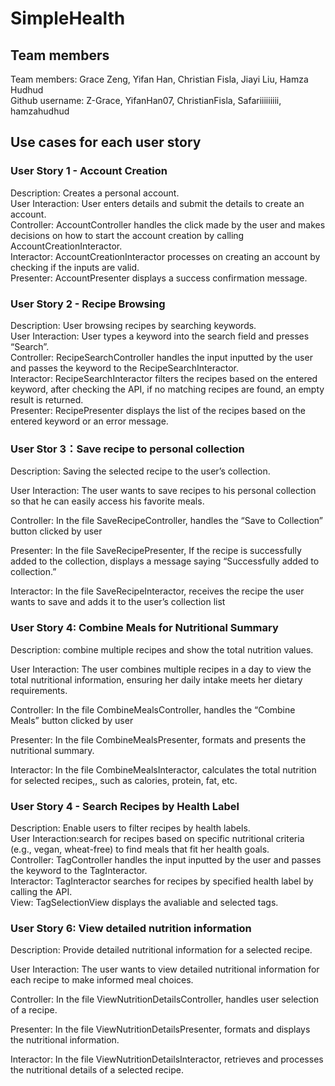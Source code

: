 # SimpleHealth
## Team members
Team members: Grace Zeng, Yifan Han, Christian Fisla, Jiayi Liu, Hamza Hudhud  
Github username: Z-Grace, YifanHan07, ChristianFisla, Safariiiiiiiii, hamzahudhud

## Use cases for each user story
### User Story 1 - Account Creation
Description: Creates a personal account.  
User Interaction: User enters details and submit the details to create an account.  
Controller: AccountController handles the click made by the user and makes decisions on how to start the account creation by calling AccountCreationInteractor.  
Interactor: AccountCreationInteractor processes on creating an account by checking if the inputs are valid.  
Presenter: AccountPresenter displays a success confirmation message.

### User Story 2 - Recipe Browsing
Description: User browsing recipes by searching keywords.  
User Interaction: User types a keyword into the search field and presses “Search”.  
Controller: RecipeSearchController handles the input inputted by the user and passes the keyword to the RecipeSearchInteractor.  
Interactor: RecipeSearchInteractor filters the recipes based on the entered keyword, after checking the API, if no matching recipes are found, an empty result is returned.  
Presenter: RecipePresenter displays the list of the recipes based on the entered keyword or an error message.  

### User Stor 3：Save recipe to personal collection  

Description: Saving the selected recipe to the user’s collection.  

User Interaction: The user wants to save recipes to his personal collection so that he can easily access his favorite meals.  

Controller: In the file SaveRecipeController, handles the “Save to Collection” button clicked by user   

Presenter: In the file SaveRecipePresenter, If the recipe is successfully added to the collection, displays a message saying “Successfully added to collection.”  

Interactor: In the file SaveRecipeInteractor, receives the recipe the user wants to save and adds it to the user’s collection list   



### User Story 4: Combine Meals for Nutritional Summary  

Description: combine multiple recipes and show the total nutrition values.  

User Interaction: The user combines multiple recipes in a day to view the total nutritional information, ensuring her daily intake meets her dietary requirements.  

Controller: In the file CombineMealsController, handles the “Combine Meals” button clicked by user  

Presenter: In the file CombineMealsPresenter, formats and presents the nutritional summary.  

Interactor: In the file CombineMealsInteractor, calculates the total nutrition for selected recipes,, such as calories, protein, fat, etc.  





### User Story 4 - Search Recipes by Health Label   

Description: Enable users to filter recipes by health labels.  
User Interaction:search for recipes based on specific nutritional criteria (e.g., vegan, wheat-free) to find meals that fit her health goals.  
Controller: TagController handles the input inputted by the user and passes the keyword to the TagInteractor.  
Interactor: TagInteractor searches for recipes by specified health label by calling the API.  
View:  TagSelectionView displays the avaliable and selected tags.  






### User Story 6: View detailed nutrition information  

Description:  Provide detailed nutritional information for a selected recipe.  

User Interaction: The user wants to view detailed nutritional information for each recipe to make informed meal choices.  

Controller: In the file ViewNutritionDetailsController, handles user selection of a recipe.  

Presenter: In the file ViewNutritionDetailsPresenter,  formats and displays the nutritional information.  

Interactor: In the file ViewNutritionDetailsInteractor, retrieves and processes the nutritional details of a selected recipe.



